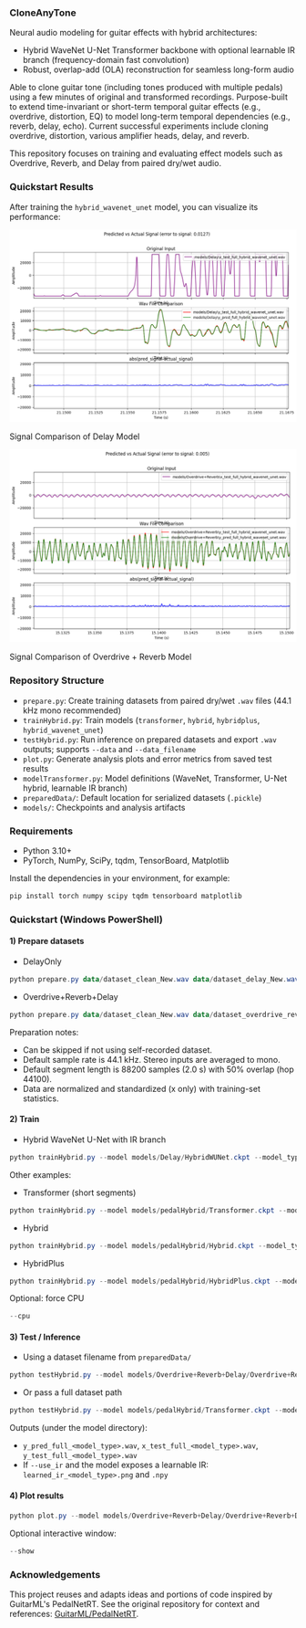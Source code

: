### CloneAnyTone

Neural audio modeling for guitar effects with hybrid architectures:
- Hybrid WaveNet U-Net Transformer backbone with optional learnable IR branch (frequency-domain fast convolution)
- Robust, overlap-add (OLA) reconstruction for seamless long-form audio

Able to clone guitar tone (including tones produced with multiple pedals) using a few minutes of original and transformed recordings. Purpose-built to extend time-invariant or short-term temporal guitar effects (e.g., overdrive, distortion, EQ) to model long-term temporal dependencies (e.g., reverb, delay, echo). Current successful experiments include cloning overdrive, distortion, various amplifier heads, delay, and reverb.

This repository focuses on training and evaluating effect models such as Overdrive, Reverb, and Delay from paired dry/wet audio.

### Quickstart Results

After training the `hybrid_wavenet_unet` model, you can visualize its performance:

![Signal Comparison of Delay Model](models/Delay/detail_signal_comparison_e2s_0.0127.png)

Signal Comparison of Delay Model

![Signal Comparison of Overdrive + Reverb Model](models/Overdrive%2BReverb/detail_signal_comparison_e2s_0.005.png)

Signal Comparison of Overdrive + Reverb Model

### Repository Structure
- `prepare.py`: Create training datasets from paired dry/wet `.wav` files (44.1 kHz mono recommended)
- `trainHybrid.py`: Train models (`transformer`, `hybrid`, `hybridplus`, `hybrid_wavenet_unet`)
- `testHybrid.py`: Run inference on prepared datasets and export `.wav` outputs; supports `--data` and `--data_filename`
- `plot.py`: Generate analysis plots and error metrics from saved test results
- `modelTransformer.py`: Model definitions (WaveNet, Transformer, U-Net hybrid, learnable IR branch)
- `preparedData/`: Default location for serialized datasets (`.pickle`)
- `models/`: Checkpoints and analysis artifacts

### Requirements
- Python 3.10+
- PyTorch, NumPy, SciPy, tqdm, TensorBoard, Matplotlib

Install the dependencies in your environment, for example:
```powershell
pip install torch numpy scipy tqdm tensorboard matplotlib
```

### Quickstart (Windows PowerShell)

#### 1) Prepare datasets
- DelayOnly
```powershell
python prepare.py data/dataset_clean_New.wav data/dataset_delay_New.wav --out_dir preparedData --out_name DelayOnly.pickle
```

- Overdrive+Reverb+Delay
```powershell
python prepare.py data/dataset_clean_New.wav data/dataset_overdrive_reverb_delay_New.wav --out_dir preparedData --out_name Overdrive+Reverb+Delay.pickle
```

Preparation notes:
- Can be skipped if not using self-recorded dataset.
- Default sample rate is 44.1 kHz. Stereo inputs are averaged to mono.
- Default segment length is 88200 samples (2.0 s) with 50% overlap (hop 44100).
- Data are normalized and standardized (x only) with training-set statistics.

#### 2) Train
- Hybrid WaveNet U-Net with IR branch
```powershell
python trainHybrid.py --model models/Delay/HybridWUNet.ckpt --model_type hybrid_wavenet_unet --data preparedData/Overdrive+Reverb+Delay.pickle --use_ir --ir_length 44100 --ir_wet 0.25
```

Other examples:
- Transformer (short segments)
```powershell
python trainHybrid.py --model models/pedalHybrid/Transformer.ckpt --model_type transformer --data preparedData/DelayOnly.pickle
```

- Hybrid
```powershell
python trainHybrid.py --model models/pedalHybrid/Hybrid.ckpt --model_type hybrid --data preparedData/Overdrive+Reverb+Delay.pickle
```

- HybridPlus
```powershell
python trainHybrid.py --model models/pedalHybrid/HybridPlus.ckpt --model_type hybridplus --data preparedData/Overdrive+Reverb+Delay.pickle
```

Optional: force CPU
```powershell
--cpu
```

#### 3) Test / Inference
- Using a dataset filename from `preparedData/`
```powershell
python testHybrid.py --model models/Overdrive+Reverb+Delay/Overdrive+Reverb+Delay.ckpt --model_type hybrid_wavenet_unet --data_filename Overdrive+Reverb+Delay.pickle --use_ir
```

- Or pass a full dataset path
```powershell
python testHybrid.py --model models/pedalHybrid/Transformer.ckpt --model_type transformer --data preparedData/DelayOnly.pickle
```

Outputs (under the model directory):
- `y_pred_full_<model_type>.wav`, `x_test_full_<model_type>.wav`, `y_test_full_<model_type>.wav`
- If `--use_ir` and the model exposes a learnable IR: `learned_ir_<model_type>.png` and `.npy`

#### 4) Plot results
```powershell
python plot.py --model models/Overdrive+Reverb+Delay/Overdrive+Reverb+Delay.ckpt --model_type hybrid_wavenet_unet
```
Optional interactive window:
```powershell
--show
```

### Acknowledgements
This project reuses and adapts ideas and portions of code inspired by GuitarML's PedalNetRT. See the original repository for context and references: [GuitarML/PedalNetRT](https://github.com/GuitarML/PedalNetRT).